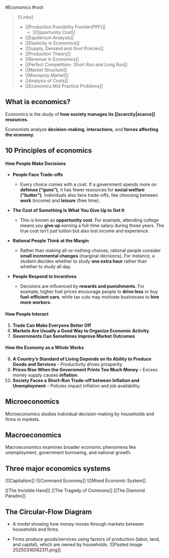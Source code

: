 #Economics #root 
>[!Links]
>- [[Production Possibility Frontier(PPF)]]
>	- [[Opportunity Cost]]
>- [[Equilibrium Analysis]]
>- [[Elasticity in Economics]]
>- [[Supply, Demand and Govt Policies]]
>- [[Production Theory]]
>- [[Revenue in Economics]]
>- [[Perfect Competition- Short Run and Long Run]]
>- [[Market Structure]]
>- [[Monopoly Market]]
>- [[Analysis of Costs]]
>- [[Economics Mid Practice Problems]]

## What is economics?
Economics is the study of **how society manages its [[scarcity|scarce]] resources**.

Economists analyze **decision-making**, **interactions**, and **forces affecting the economy**.

## 10 Principles of economics
#### **How People Make Decisions**

- **People Face Trade-offs**
    
    - Every choice comes with a cost. If a government spends more on **defense ("guns")**, it has fewer resources for **social welfare ("butter")**. Individuals also face trade-offs, like choosing between **work** (income) and **leisure** (free time).
- **The Cost of Something Is What You Give Up to Get It**
    
    - This is known as **opportunity cost**. For example, attending college means you **give up** earning a full-time salary during those years. The true cost isn’t just tuition but also lost income and experience.
- **Rational People Think at the Margin**
    
    - Rather than making all-or-nothing choices, rational people consider **small incremental changes** (marginal decisions). For instance, a student decides whether to study **one extra hour** rather than whether to study all day.
- **People Respond to Incentives**
    
    - Decisions are influenced by **rewards and punishments**. For example, higher fuel prices encourage people to **drive less** or buy **fuel-efficient cars**, while tax cuts may motivate businesses to **hire more workers**.


#### **How People Interact**

5. **Trade Can Make Everyone Better Off**
6. **Markets Are Usually a Good Way to Organize Economic Activity**
7. **Governments Can Sometimes Improve Market Outcomes** 

#### **How the Economy as a Whole Works**

8. **A Country’s Standard of Living Depends on Its Ability to Produce Goods and Services** – Productivity drives prosperity.
9. **Prices Rise When the Government Prints Too Much Money** – Excess money supply causes **inflation**.
10. **Society Faces a Short-Run Trade-off between Inflation and Unemployment** – Policies impact inflation and job availability.


## Microeconomics
Microeconomics studies individual decision-making by households and firms in markets.

## Macroeconomics
Macroeconomics examines broader economic phenomena like unemployment, government borrowing, and national growth.


## Three major economics systems
![[Capitalism]]
![[Command Economy]]
![[Mixed Economic System]]



[[The Invisible Hand]]
[[The Tragedy of Commons]]
[[The Diamond Paradox]]

## The Circular-Flow **Diagram**

- A model showing how money moves through markets between households and firms.

- Firms produce goods/services using factors of production (labor, land, and capital), which are owned by households.
![[Pasted image 20250316082311.png]]


